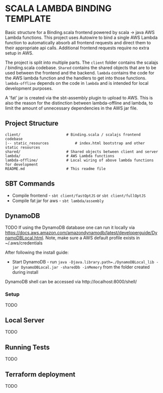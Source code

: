 # SCALA LAMBDA BINDING TEMPLATE
Basic structure for a Binding.scala frontend powered by scala -> java AWS Lambda functions.
This project uses Autowire to bind a single AWS Lambda function to automatically absorb all frontend requests and direct
them to their appropriate api calls. Additional frontend requests require no extra setup in AWS.

The project is split into multiple parts. The `client` folder contains the scalajs / binding.scala codebase. 
`Shared` contains the shared objects that are to be used between the frontend and the backend. `lambda` contains the code for the 
AWS lambda function and the handlers to get into those functions. `lambda-offline` depends on the code in `lambda` and is intended for
local development purposes.

A 'fat' jar is created via the sbt-assembly plugin to upload to AWS. This is also the reason for the distinction between lambda-offline and lambda,
to limit the amount of unnecessary dependencies in the AWS jar file.

## Project Structure
    client/                     # Binding.scala / scalajs frontend codebase
    |-- static_resources            # index.html bootstrap and other static resources
    shared/                     # Shared objects between client and server
    lambda/                     # AWS Lambda functions
    lambda-offline/             # Local wiring of above lambda functions for development
    README.md                   # This readme file 

## SBT Commands
- Compile frontend              - `sbt client/fastOptJS` or `sbt client/fullOptJS`
- Compile fat jar for aws       - `sbt lambda/assembly`

## DynamoDB
TODO 
If using the DynamoDB database one can run it locally via https://docs.aws.amazon.com/amazondynamodb/latest/developerguide/DynamoDBLocal.html.
Note, make sure a AWS default profile exists in ~/.aws/credentials

After following the install guide:
- Start DynamoDB - run `java -Djava.library.path=./DynamoDBLocal_lib -jar DynamoDBLocal.jar -sharedDb -inMemory` from the folder created during install

DynamoDB shell can be accessed via http://localhost:8000/shell/

### Setup
TODO

## Local Server
TODO

## Running Tests
TODO

## Terraform deployment
TODO

